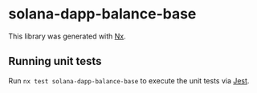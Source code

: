 # solana-dapp-balance-base

This library was generated with [Nx](https://nx.dev).

## Running unit tests

Run `nx test solana-dapp-balance-base` to execute the unit tests via [Jest](https://jestjs.io).
